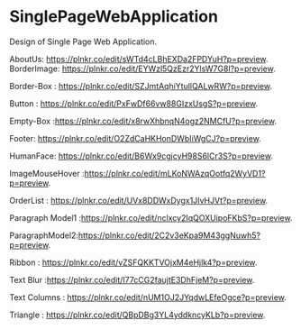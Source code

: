 # SinglePageWebApplication
Design of Single Page Web Application.





AboutUs: https://plnkr.co/edit/sWTd4cLBhEXDa2FPDYuH?p=preview.
BorderImage: https://plnkr.co/edit/EYWzl5QzEzr2YlsW7G8l?p=preview.



Border-Box : https://plnkr.co/edit/SZJmtAqhiYtullQALwRW?p=preview.



Button : https://plnkr.co/edit/PxFwDf66vw88GIzxUsgS?p=preview.



Empty-Box :https://plnkr.co/edit/x8rwXhbnqN4ogz2NMCfU?p=preview.



Footer: https://plnkr.co/edit/O2ZdCaHKHonDWbIiWgCJ?p=preview.



HumanFace:  https://plnkr.co/edit/B6Wx9cgjcyH98S6lCr3S?p=preview.



ImageMouseHover :https://plnkr.co/edit/mLKoNWAzqOotfq2WyVD1?p=preview.



OrderList : https://plnkr.co/edit/UVx8DDWxDygx1JIvHJVt?p=preview.



Paragraph Model1 :https://plnkr.co/edit/nclxcy2IqQOXUipoFKbS?p=preview.



ParagraphModel2:https://plnkr.co/edit/2C2v3eKpa9M43ggNuwh5?p=preview.



Ribbon : https://plnkr.co/edit/vZSFQKKTVOjxM4eHjlk4?p=preview.



Text Blur :https://plnkr.co/edit/I77cCG2faujtE3DhFjeM?p=preview.


Text Columns : https://plnkr.co/edit/nUM1OJ2JYqdwLEfeOgce?p=preview.


Triangle : https://plnkr.co/edit/QBpDBg3YL4yddkncyKLb?p=preview.
